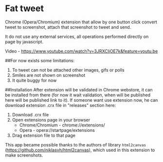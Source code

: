 # Fat tweet
Chrome (Opera/Chromium) extension that allow by one button click convert tweet to screenshot, attach that screenshot to tweet and send.

It do not use any external services, all operations performed directly on page by javascript.

Video - https://www.youtube.com/watch?v=3JRXCljOE7k&feature=youtu.be

##For now exists some limitations:

1. To tweet can not be attached other images, gifs or polls
2. Smiles are not shown on screenshot
3. It quite buggy for now

##Installation
After extension will be validated in Chrome webstore, it can be installed from there (for now it wait validation, when will be published here will be published link to it).
If someone want use extension now, he can download extension .crx file in "releases" section here:

1. Download .crx file
2. Open extensions page in your browser 
    - Chrome/Chromium - chrome://extensions/
    - Opera - opera://startpage/extensions 
3. Drag extension file to that page

This app became possible thanks to the authors of library `html2canvas` (https://github.com/niklasvh/html2canvas), which used in this extension to make screenshots.
